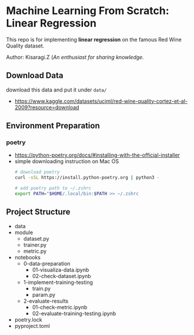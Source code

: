 # Machine Learning From Scratch: Linear Regression
This repo is for implementing **linear regression** on the famous Red Wine Quality dataset.

Author: Kisaragi.Z (*An enthusiast for sharing knowledge.*

## Download Data
download this data and put it under `data/`
-  https://www.kaggle.com/datasets/uciml/red-wine-quality-cortez-et-al-2009?resource=download

## Environment Preparation
### poetry 
- https://python-poetry.org/docs/#installing-with-the-official-installer
- simple downloading instruction on Mac OS
    ```bash 
    # download poetry
    curl -sSL https://install.python-poetry.org | python3 -

    # add poetry path to ~/.zshrc 
    export PATH="$HOME/.local/bin:$PATH >> ~/.zshrc
    ```

## Project Structure
- data
- module
	- dataset.py
	- trainer.py
	- metric.py
- notebooks
	- 0-data-preparation
		- 01-visualiza-data.ipynb
		- 02-check-dataset.ipynb
	- 1-implement-training-testing
		- train.py
		- param.py
	- 2-evaluate-results
		- 01-check-metric.ipynb
		- 02-evaluate-training-testing.ipynb
- poetry.lock
- pyproject.toml